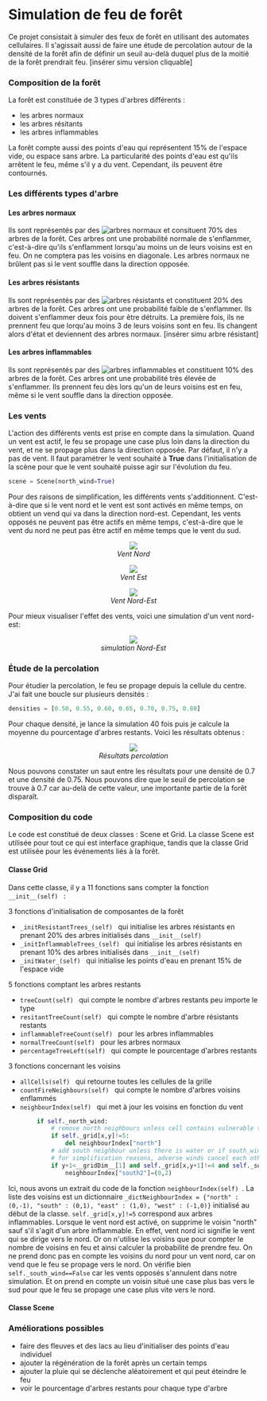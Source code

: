 # Simulation de feu de forêt
Ce projet consistait à simuler des feux de forêt en utilisant des automates cellulaires. Il s'agissait aussi de faire une étude de percolation autour de la densité de la forêt afin de définir un seuil au-delà duquel plus de la moitié de la forêt prendrait feu.
[insérer simu version cliquable]

### Composition de la forêt
La forêt est constituée de 3 types d'arbres différents :
- les arbres normaux
- les arbres résitants
- les arbres inflammables

La forêt compte aussi des points d'eau qui représentent 15% de l'espace vide, ou espace sans arbre. La particularité des points d'eau est qu'ils arrêtent le feu, même s'il y a du vent. Cependant, ils peuvent être contournés.

### Les différents types d'arbre
#### Les arbres normaux
Ils sont représentés par des ![arbres normaux](Images/normalTree.PNG) et consituent 70% des arbres de la forêt. Ces arbres ont une probabilité normale de s'enflammer, c'est-à-dire qu'ils s'enflamment lorsqu'au moins un de leurs voisins est en feu. On ne comptera pas les voisins en diagonale. Les arbres normaux ne brûlent pas si le vent souffle dans la direction opposée.

#### Les arbres résistants
Ils sont représentés par des ![arbres résistants](Images/resistantTree.PNG) et constituent 20% des arbres de la forêt. Ces arbres ont une probabilité faible de s'enflammer. Ils doivent s'enflammer deux fois pour être détruits. La première fois, ils ne prennent feu que lorqu'au moins 3 de leurs voisins sont en feu. Ils changent alors d'état et deviennent des arbres normaux.
[insérer simu arbre résistant]

#### Les arbres inflammables
Ils sont représentés par des ![arbres inflammables](Images/inflammableTree.PNG) et constituent 10% des arbres de la forêt. Ces arbres ont une probabilité très élevée de s'enflammer. Ils prennent feu dès lors qu'un de leurs voisins est en feu, même si le vent souffle dans la direction opposée.

### Les vents
L'action des différents vents est prise en compte dans la simulation. Quand un vent est actif, le feu se propage une case plus loin dans la direction du vent, et ne se propage plus dans la direction opposée. Par défaut, il n'y a pas de vent. Il faut paramétrer le vent souhaité à **True** dans l'initialisation de la scène pour que le vent souhaité puisse agir sur l'évolution du feu.
```python
scene = Scene(north_wind=True)
```
Pour des raisons de simplification, les différents vents s'additionnent. C'est-à-dire que si le vent nord et le vent est sont activés en même temps, on obtient un vend qui va dans la direction nord-est. Cependant, les vents opposés ne peuvent pas être actifs en même temps, c'est-à-dire que le vent du nord ne peut pas être actif en même temps que le vent du sud.  

<p align="center">
  <img src="Images/northWind.PNG"></br>
  <em>Vent Nord</em>
</p>  
<p align="center">
  <img src="Images/eastWind.PNG"></br>
  <em>Vent Est</em>
</p>  
<p align="center">
  <img src="Images/northEastWind.PNG"></br>
  <em>Vent Nord-Est</em>
</p>     

Pour mieux visualiser l'effet des vents, voici une simulation d'un vent nord-est:  
<p align="center">
  <img src="Images/northEastWind.gif"></br>
  <em>simulation Nord-Est</em>
</p>


### Étude de la percolation
Pour étudier la percolation, le feu se propage depuis la cellule du centre. J'ai fait une boucle sur plusieurs densités :
```python
densities = [0.50, 0.55, 0.60, 0.65, 0.70, 0.75, 0.80]
```
Pour chaque densité, je lance la simulation 40 fois puis je calcule la moyenne du pourcentage d'arbres restants. Voici les résultats obtenus :  

<p align="center">
  <img src="Images/percolation_results.PNG"></br>
  <em>Résultats percolation</em>
</p>

Nous pouvons constater un saut entre les résultats pour une densité de 0.7 et une densité de 0.75. Nous pouvons dire que le seuil de percolation se trouve à 0.7 car au-delà de cette valeur, une importante partie de la forêt disparaît.


### Composition du code
Le code est constitué de deux classes : Scene et Grid.
La classe Scene est utilisée pour tout ce qui est interface graphique, tandis que la classe Grid est utilisée pour les événements liés à la forêt.

#### Classe Grid
Dans cette classe, il y a 11 fonctions sans compter la fonction ```__init__(self) ``` :  

3 fonctions d'initialisation de composantes de la forêt
* ```_initResistantTrees_(self) ``` qui initialise les arbres résistants en prenant 20% des arbres initialisés dans ```__init__(self) ```
* ```_initInflammableTrees_(self) ``` qui initialise les arbres résistants en prenant 10% des arbres initialisés dans ```__init__(self) ```
* ```_initWater_(self) ``` qui initialise les points d'eau en prenant 15% de l'espace vide  

5 fonctions comptant les arbres restants
* ```treeCount(self) ``` qui compte le nombre d'arbres restants peu importe le type
* ```resitantTreeCount(self) ``` qui compte le nombre d'arbre résistants restants
* ```inflammableTreeCount(self) ``` pour les arbres inflammables
* ```normalTreeCount(self) ``` pour les arbres normaux
* ```percentageTreeLeft(self) ``` qui compte le pourcentage d'arbres restants   

3 fonctions concernant les voisins
* ```allCells(self) ``` qui retourne toutes les cellules de la grille
* ```countFireNeighbours(self) ``` qui compte le nombre d'arbres voisins enflammés
* ```neighbourIndex(self) ``` qui met à jour les voisins en fonction du vent
```python
        if self._north_wind:
            # remove north neighbours unless cell contains vulnerable tree
            if self._grid[x,y]!=5:
                del neighbourIndex["north"]
            # add south neighbour unless there is water or if south_wind is enabled
            # for simplification reasons, adverse winds cancel each other
            if y+1<__gridDim__[1] and self._grid[x,y+1]!=4 and self._south_wind==False:
                neighbourIndex["south2"]=(0,2)
```
Ici, nous avons un extrait du code de la fonction ```neighbourIndex(self) ```. La liste des voisins est un dictionnaire ```_dictNeighbourIndex = {"north" : (0,-1), "south" : (0,1), "east" : (1,0), "west" : (-1,0)}``` initialisé au début de la classe. ```self._grid[x,y]!=5``` correspond aux arbres inflammables. Lorsque le vent nord est activé, on supprime le voisin "north" sauf s'il s'agit d'un arbre inflammable. En effet, vent nord ici signifie le vent qui se dirige vers le nord. Or on n'utilise les voisins que pour compter le nombre de voisins en feu et ainsi calculer la probabilité de prendre feu. On ne prend donc pas en compte les voisins du nord pour un vent nord, car on vend que le feu se propage vers le nord. On vérifie bien ```self._south_wind==False``` car les vents opposés s'annulent dans notre simulation. Et on prend en compte un voisin situé une case plus bas vers le sud pour que le feu se propage une case plus vite vers le nord.

#### Classe Scene

### Améliorations possibles
- faire des fleuves et des lacs au lieu d'initialiser des points d'eau individuel
- ajouter la régénération de la forêt après un certain temps
- ajouter la pluie qui se déclenche aléatoirement et qui peut éteindre le feu
- voir le pourcentage d'arbres restants pour chaque type d'arbre




